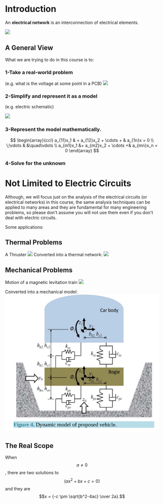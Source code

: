 # Introduction
An **electrical network** is an interconnection of electrical elements.

![](http://upload.wikimedia.org/wikipedia/commons/2/2a/Electric_circuit_RCL.jpg)

## A General View

What we are trying to do in this course is to:

### 1-Take a **real-world problem**

(e.g. what is the voltage at some point in a PCB)
![](https://c2.staticflickr.com/4/3639/3403005971_6bdcbb8ac5_z.jpg)

### 2-Simplify and represent it as a model
(e.g. electric schematic)

![](http://upload.wikimedia.org/wikipedia/commons/2/2a/Electric_circuit_RCL.jpg)

### 3-Represent the model mathematically.
$$
      \begin{array}{ccl}
        a_{11}x_1 & + a_{12}x_2 + \cdots + & a_{1n}x = 0 \\
        \;\vdots &  &\quad\vdots \\
        a_{m1}x_1 &+ a_{m2}x_2 + \cdots +& a_{mn}x_n = 0
      \end{array}
$$

### 4-Solve for the unknown

# Not Limited to Electric Circuits

Although, we will focus just on the analysis of the electrical circuits (or electrical networks) in this course, the same analysis techniques can be applied to many areas and they are  fundamental for many engineering problems, so please don't assume you will not use them even if you don't deal with electric circuits.

Some applications:

## Thermal Problems
A Thruster
![](http://upload.wikimedia.org/wikipedia/commons/3/3a/SpaceX_engine_test_fire.jpg)
Converted into a thermal network:
![](http://www.ecosimpro.com/images/lib_thermal_schematic.png)

## Mechanical Problems
Motion of a magnetic levitation train
![](http://upload.wikimedia.org/wikipedia/commons/d/d0/Shanghai_Transrapid_002.jpg)

Converted into a mechanical model:
![](https://raw.githubusercontent.com/ozank/ee281/master/images/train_circuit.png)

## The Real Scope



When $$a \ne 0$$, there are two solutions to $$(ax^2 + bx + c = 0)$$ and they are
$$x = {-c \pm \sqrt{b^2-4ac} \over 2a}.$$

